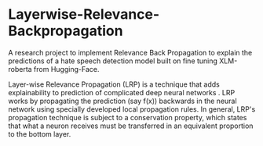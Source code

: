 # Layerwise-Relevance-Backpropagation
A research project to implement Relevance Back Propagation to explain the predictions of a hate speech detection model built on fine tuning XLM-roberta from Hugging-Face.

Layer-wise Relevance Propagation (LRP) is a technique that adds explainability to prediction of complicated deep neural networks .
LRP works by propagating the prediction (say f(x))  backwards in the neural network using specially developed local propagation rules.
In general, LRP's propagation technique is subject to a conservation property, which states that what a neuron receives must be transferred in an equivalent proportion to the bottom layer.
